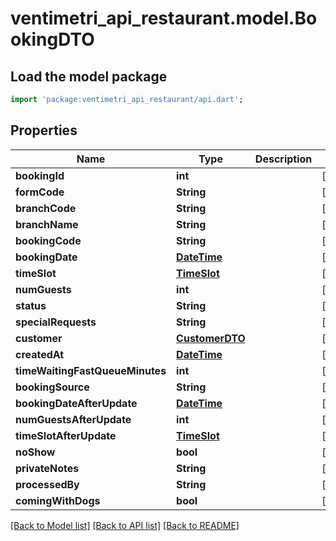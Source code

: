 # ventimetri_api_restaurant.model.BookingDTO

## Load the model package
```dart
import 'package:ventimetri_api_restaurant/api.dart';
```

## Properties
Name | Type | Description | Notes
------------ | ------------- | ------------- | -------------
**bookingId** | **int** |  | [optional] 
**formCode** | **String** |  | [optional] 
**branchCode** | **String** |  | [optional] 
**branchName** | **String** |  | [optional] 
**bookingCode** | **String** |  | [optional] 
**bookingDate** | [**DateTime**](DateTime.md) |  | [optional] 
**timeSlot** | [**TimeSlot**](TimeSlot.md) |  | [optional] 
**numGuests** | **int** |  | [optional] 
**status** | **String** |  | [optional] 
**specialRequests** | **String** |  | [optional] 
**customer** | [**CustomerDTO**](CustomerDTO.md) |  | [optional] 
**createdAt** | [**DateTime**](DateTime.md) |  | [optional] 
**timeWaitingFastQueueMinutes** | **int** |  | [optional] 
**bookingSource** | **String** |  | [optional] 
**bookingDateAfterUpdate** | [**DateTime**](DateTime.md) |  | [optional] 
**numGuestsAfterUpdate** | **int** |  | [optional] 
**timeSlotAfterUpdate** | [**TimeSlot**](TimeSlot.md) |  | [optional] 
**noShow** | **bool** |  | [optional] 
**privateNotes** | **String** |  | [optional] 
**processedBy** | **String** |  | [optional] 
**comingWithDogs** | **bool** |  | [optional] 

[[Back to Model list]](../README.md#documentation-for-models) [[Back to API list]](../README.md#documentation-for-api-endpoints) [[Back to README]](../README.md)


